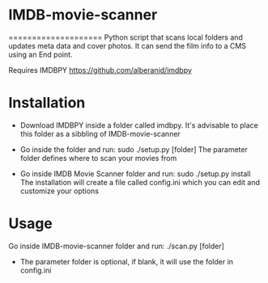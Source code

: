 # IMDB-movie-scanner
====================
Python script that scans local folders and updates meta data and cover photos. It can
send the film info to a CMS using an End point.

Requires IMDBPY
https://github.com/alberanid/imdbpy

Installation
============
- Download IMDBPY inside a folder called imdbpy. It's advisable to place this folder as a sibbling of IMDB-movie-scanner
- Go inside the folder and run: sudo ./setup.py [folder]
  The parameter folder defines where to scan your movies from

- Go inside IMDB Movie Scanner folder and run: sudo ./setup.py install
The installation will create a file called config.ini which you can edit and customize your options


Usage
========
Go inside IMDB-movie-scanner folder and run: ./scan.py [folder]
  - The parameter folder is optional, if blank, it will use the folder in config.ini
